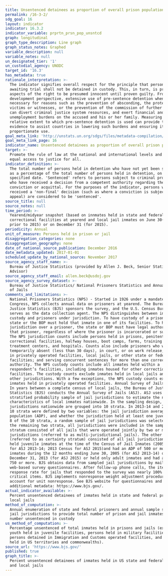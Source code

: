 ```yaml
---
title: Unsentenced detainees as proportion of overall prison population
permalink: /16-3-2/
sdg_goal: 16
layout: indicator
indicator: 16.3.2
indicator_variable: prprtn_prsn_pop_unsntcd
graph: longitudinal
graph_type_description: Line graph
graph_status_notes: Graphed
variable_description: null
variable_notes: null
un_designated_tier: '1'
un_custodial_agency: UNODC
target_id: '16.3'
has_metadata: true
rationale_interpretation: >-
  The indicator signifies overall respect for the principle that persons
  awaiting trial shall not be detained in custody. This, in turn, is premised on
  aspects of the right to be presumed innocent until proven guilty. From a
  development perspective, extensive use of pre-sentence detention when not
  necessary for reasons such as the prevention of absconding, the protection of
  victims or witnesses, or the prevention of the commission of further offences,
  can divert criminal justice system resources, and exert financial and
  unemployment burdens on the accused and his or her family. Measuring the
  relative extent to which pre-sentence detention is used can provide the
  evidence to assist countries in lowering such burdens and ensuring its
  proportionate use.
goal_meta_link: 'http://unstats.un.org/sdgs/files/metadata-compilation/Metadata-Goal-16.pdf'
goal_meta_link_page: 16
indicator_name: Unsentenced detainees as proportion of overall prison population
target: >-
  Promote the rule of law at the national and international levels and ensure
  equal access to justice for all.
indicator_definition: >-
  The total number of persons held in detention who have not yet been sentenced,
  as a percentage of the total number of persons held in detention, on a
  specified date. 'Sentenced' refers to persons subject to criminal proceedings
  who have received a decision from a competent authority regarding their
  conviction or acquittal. For the purposes of the indicator, persons who have
  received a 'non-final' decision (such as where a conviction is subject to
  appeal) are considered to be 'sentenced'.
source_title: null
source_notes: null
time_period: >-
  Yearend/midyear snapshot (based on innmates held in state and federal
  correctional facilities at yearend and local jail inmates on June 30(for years
  prior to 2015) or on December 31 (for 2015).
periodicity: Annual
unit_of_measure: Persons held in prison or jail
disaggregation_categories: none
disaggregation_geography: none
date_of_national_source_publication: December 2016
date_metadata_updated: 2017-01-01
scheduled_update_by_national_source: November 2017
source_agency_staff_name: >-
  Bureau of Justice Statistics (provided by Allen J. Beck, Senior Statistical
  Advisor)
source_agency_staff_email: allen.beck@usdoj.gov
source_agency_survey_dataset: >-
  Bureau of Justice Statistics/ National Prisoners Statistics and Annual Survey
  of Jails
comments_and_limitations: >-
  National Prisoners Statistics (NPS) - Started in 1926 under a mandate from
  Congress, NPS collects annual data on prisoners at yearend. The Bureau of
  Justice Statistics (BJS) sponsors the survey, and the U.S. Census Bureau
  serves as the data collection agent. The NPS distinguishes between inmates in
  custody and prisoners under jurisdiction. To have custody of a prisoner, a
  state or the BOP must hold that inmate in one of its facilities. To have
  jurisdiction over a prisoner, the state or BOP must have legal authority over
  that prisoner, regardless of where the prisoner is incarcerated or supervised.
  The NPS jurisdiction counts include persons held in prisons, penitentiaries,
  correctional facilities, halfway houses, boot camps, farms, training or
  treatment centers, and hospitals. Counts also include prisoners who were
  temporarily absent (less than 30 days), in court, or on work release; housed
  in privately operated facilities, local jails, or other state or federal
  facilities; and serving concurrent sentences for more than one correctional
  authority. The NPS custody counts include all inmates held within a
  respondent’s facilities, including inmates housed for other correctional
  facilities. The custody counts exclude inmates held in local jails and in
  other jurisdictions. With a few exceptions, the NPS custody counts exclude
  inmates held in privately operated facilities. Annual Survey of Jails (ASJ) -
  In years between a complete census of local jails, the Bureau of Justice
  Statistics (BJS) conducts the Annual Survey of Jails (ASJ). ASJ uses a
  stratified probability sample of jail jurisdictions to estimate the number and
  characteristics of local inmates nationwide. In the sampling design, the jail
  jurisdictions nationwide are grouped into 10 strata. In 2013-14 and 2015, the
  10 strata were defined by two variables: the jail jurisdiction average daily
  population (ADP), and whether the jurisdiction held at least one juvenile. For
  8 of the 10 strata, a random sample of jail jurisdictions was selected. For
  the remaining two strata, all jurisdictions were included in the sample. One
  stratum consisted of all jails that were operated jointly by two or more
  jurisdictions (referred to as multi-jurisdictional jails). The other stratum
  (referred to as certainty stratum) consisted of all jail jurisdictions that
  held juvenile inmates at the time of the Census of Jail Inmates (2005 Census
  for ASJ 2013-14; 2013 Census for ASJ 2015)and had an ADP of 500 or more
  inmates during the 12 months ending June 30, 2005 (for ASJ 2013-14) or ending
  December 31, 2013 (for ASJ 2015) or held only adult inmates and had an ADP of
  750 or more. BJS obtains data from sampled jail jurisdictions by mailed and
  web-based survey questionnaires. After follow-up phone calls, the item
  response rate for jails that responded to the survey was nearly 100% for
  critical items. BJS implements nonresponse weight adjustment procedures to
  account for unit nonresponse. See BJS website for questionnaires and
  additional metadata: https://www.bjs.gov/.
actual_indicator_available: >-
  Percent unsentenced detainees of inmates held in state and federal prisons and
  local jails
method_of_computation: >-
  Annual enumeration of state and federal prisoners and annual sample survey of
  jail jurisdictions to provide total number of prison and jail inmates and
  number unsentenced in custody
us_method_of_computation: >-
  Percentage unsentenced of total inmates held in prisons and jails (excludes
  youth held in juvenile facilities, persons held in military facilities,
  persons detained in Immigration and Customs operated facilities, and persons
  held in US territories and commonwealths).
source_url: 'https://www.bjs.gov/'
published: true
graph_title: >-
  Percent unsentenced detainees of inmates held in US state and federal prisons
  and local jails
---
```

